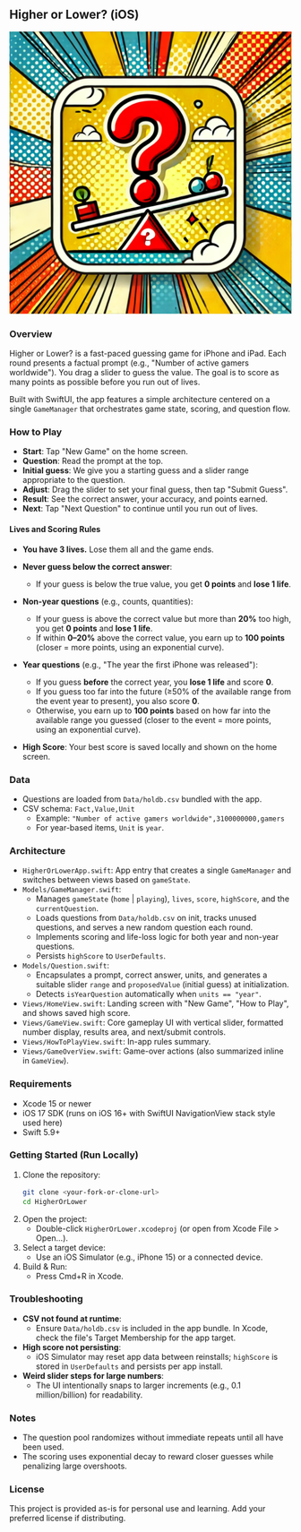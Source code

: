 ## Higher or Lower? (iOS)

![App Icon](HigherOrLower.png)

### Overview

Higher or Lower? is a fast-paced guessing game for iPhone and iPad. Each round presents a factual prompt (e.g., "Number of active gamers worldwide"). You drag a slider to guess the value. The goal is to score as many points as possible before you run out of lives.

Built with SwiftUI, the app features a simple architecture centered on a single `GameManager` that orchestrates game state, scoring, and question flow.

### How to Play

- **Start**: Tap "New Game" on the home screen.
- **Question**: Read the prompt at the top.
- **Initial guess**: We give you a starting guess and a slider range appropriate to the question.
- **Adjust**: Drag the slider to set your final guess, then tap "Submit Guess".
- **Result**: See the correct answer, your accuracy, and points earned.
- **Next**: Tap "Next Question" to continue until you run out of lives.

#### Lives and Scoring Rules

- **You have 3 lives.** Lose them all and the game ends.
- **Never guess below the correct answer**:
  - If your guess is below the true value, you get **0 points** and **lose 1 life**.

- **Non-year questions** (e.g., counts, quantities):
  - If your guess is above the correct value but more than **20%** too high, you get **0 points** and **lose 1 life**.
  - If within **0–20%** above the correct value, you earn up to **100 points** (closer = more points, using an exponential curve).

- **Year questions** (e.g., "The year the first iPhone was released"):
  - If you guess **before** the correct year, you **lose 1 life** and score **0**.
  - If you guess too far into the future (≥50% of the available range from the event year to present), you also score **0**.
  - Otherwise, you earn up to **100 points** based on how far into the available range you guessed (closer to the event = more points, using an exponential curve).

- **High Score**: Your best score is saved locally and shown on the home screen.

### Data

- Questions are loaded from `Data/holdb.csv` bundled with the app.
- CSV schema: `Fact,Value,Unit`
  - Example: `"Number of active gamers worldwide",3100000000,gamers`
  - For year-based items, `Unit` is `year`.

### Architecture

- `HigherOrLowerApp.swift`: App entry that creates a single `GameManager` and switches between views based on `gameState`.
- `Models/GameManager.swift`:
  - Manages `gameState` (`home` | `playing`), `lives`, `score`, `highScore`, and the `currentQuestion`.
  - Loads questions from `Data/holdb.csv` on init, tracks unused questions, and serves a new random question each round.
  - Implements scoring and life-loss logic for both year and non-year questions.
  - Persists `highScore` to `UserDefaults`.
- `Models/Question.swift`:
  - Encapsulates a prompt, correct answer, units, and generates a suitable slider `range` and `proposedValue` (initial guess) at initialization.
  - Detects `isYearQuestion` automatically when `units == "year"`.
- `Views/HomeView.swift`: Landing screen with "New Game", "How to Play", and shows saved high score.
- `Views/GameView.swift`: Core gameplay UI with vertical slider, formatted number display, results area, and next/submit controls.
- `Views/HowToPlayView.swift`: In-app rules summary.
- `Views/GameOverView.swift`: Game-over actions (also summarized inline in `GameView`).

### Requirements

- Xcode 15 or newer
- iOS 17 SDK (runs on iOS 16+ with SwiftUI NavigationView stack style used here)
- Swift 5.9+

### Getting Started (Run Locally)

1. Clone the repository:
   ```bash
   git clone <your-fork-or-clone-url>
   cd HigherOrLower
   ```
2. Open the project:
   - Double-click `HigherOrLower.xcodeproj` (or open from Xcode File > Open...).
3. Select a target device:
   - Use an iOS Simulator (e.g., iPhone 15) or a connected device.
4. Build & Run:
   - Press Cmd+R in Xcode.

### Troubleshooting

- **CSV not found at runtime**:
  - Ensure `Data/holdb.csv` is included in the app bundle. In Xcode, check the file's Target Membership for the app target.
- **High score not persisting**:
  - iOS Simulator may reset app data between reinstalls; `highScore` is stored in `UserDefaults` and persists per app install.
- **Weird slider steps for large numbers**:
  - The UI intentionally snaps to larger increments (e.g., 0.1 million/billion) for readability.

### Notes

- The question pool randomizes without immediate repeats until all have been used.
- The scoring uses exponential decay to reward closer guesses while penalizing large overshoots.

### License

This project is provided as-is for personal use and learning. Add your preferred license if distributing.


